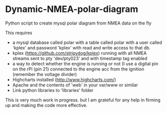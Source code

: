 # Dynamic-NMEA-polar-diagram
Python script to create mysql polar diagram from NMEA data on the fly

This requires 
 - a mysql database called polar with a table called polar with a user called 'kplex' and password 'kplex' with read and write access to that db.
 - kplex (https://github.com/stripydog/kplex) running with all NMEA streams sent to pty 'dev/pty023' and with timestamp tag enabled
 - a way to detect whether the engine is running or not (I use a digital pin on the rPi (pin 21) connected to the engine acc from the ignition (remember the voltage divider)
 - Highcharts installed (http://www.highcharts.com/)
 - Apache and the contents of 'web' in your var/www or similar
 - Link python libraries to 'libraries' folder

This is very much work in progress. but I am grateful for any help in firming up and making the code more effective.

